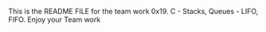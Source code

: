 This is the README FILE for the team work 0x19. C - Stacks, Queues - LIFO, FIFO. 
Enjoy your Team work